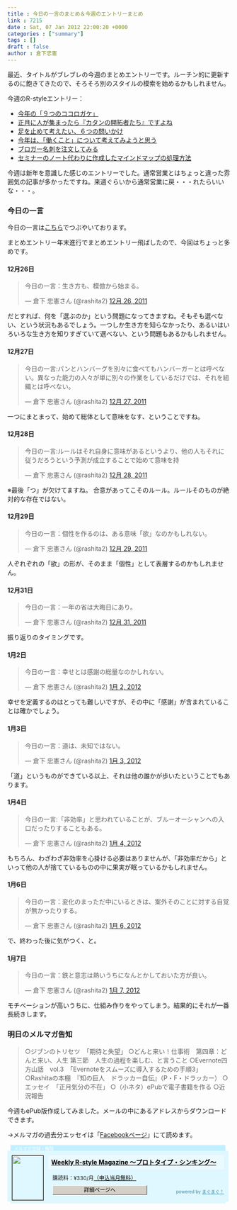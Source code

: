 ```yaml
---
title : 今日の一言のまとめ＆今週のエントリーまとめ
link : 7215
date : Sat, 07 Jan 2012 22:00:20 +0000
categories : ["summary"]
tags : []
draft : false
author : 倉下忠憲
---
```


最近、タイトルがブレブレの今週のまとめエントリーです。ルーチン的に更新するのに飽きてきたので、そろそろ別のスタイルの模索を始めるかもしれません。

今週のR-styleエントリー：

<ul>
	<li><a href="https://rashita.net/blog/?p=7178">今年の「９つのココロガケ」</a></li>
	<li><a href="https://rashita.net/blog/?p=7185">正月に人が集まったら『カタンの開拓者たち』ですよね</a></li>
	<li><a href="https://rashita.net/blog/?p=7195">足を止めて考えたい、６つの問いかけ</a></li>
	<li><a href="https://rashita.net/blog/?p=7200">今年は、「働くこと」について考えてみようと思う</a></li>
	<li><a href="https://rashita.net/blog/?p=7203">ブロガー名刺を注文してみる</a></li>
	<li><a href="https://rashita.net/blog/?p=7206">セミナーのノート代わりに作成したマインドマップの処理方法</a></li>
</ul>

今週は新年を意識した感じのエントリーでした。通常営業とはちょっと違った雰囲気の記事が多かったですね。来週ぐらいから通常営業に戻・・・れたらいいな・・・。

<h3>今日の一言</h3>
今日の一言は<a href="http://twitter.com/rashita2 ">こちら</a>でつぶやいております。

まとめエントリー年末進行でまとめエントリー飛ばしたので、今回はちょっと多めです。
 
<h4>12月26日</h4>
<blockquote class="twitter-tweet" lang="ja"><p>今日の一言：生き方も、模倣から始まる。</p>&mdash; 倉下 忠憲さん (@rashita2) <a href="https://twitter.com/rashita2/status/151096664306884609" data-datetime="2011-12-26T00:27:06+00:00">12月 26, 2011</a></blockquote>
<script src="//platform.twitter.com/widgets.js" charset="utf-8"></script>
だとすれば、何を「選ぶのか」という問題になってきますね。そもそも選べない、という状況もあるでしょう。一つしか生き方を知らなかったり、あるいはいろいろな生き方を知りすぎていて選べない、という問題もあるかもしれません。

<h4>12月27日</h4>
<blockquote class="twitter-tweet" lang="ja"><p>今日の一言:パンとハンバーグを別々に食べてもハンバーガーとは呼べない。異なった能力の人々が単に別々の作業をしているだけでは、それを組織とは呼べない。</p>&mdash; 倉下 忠憲さん (@rashita2) <a href="https://twitter.com/rashita2/status/151474138727460865" data-datetime="2011-12-27T01:27:03+00:00">12月 27, 2011</a></blockquote>
<script src="//platform.twitter.com/widgets.js" charset="utf-8"></script>
一つにまとまって、始めて総体として意味をなす、ということですね。

<h4>12月28日</h4>
<blockquote class="twitter-tweet" lang="ja"><p>今日の一言:ルールはそれ自身に意味があるというより、他の人もそれに従うだろうという予測が成立することで始めて意味を持</p>&mdash; 倉下 忠憲さん (@rashita2) <a href="https://twitter.com/rashita2/status/151999175859519488" data-datetime="2011-12-28T12:13:22+00:00">12月 28, 2011</a></blockquote>
<script src="//platform.twitter.com/widgets.js" charset="utf-8"></script>
※最後「つ」が欠けてますね。
合意があってこそのルール。ルールそのものが絶対的な存在ではない。
<h4>12月29日</h4>
<blockquote class="twitter-tweet" lang="ja"><p>今日の一言：個性を作るのは、ある意味「欲」なのかもしれない。</p>&mdash; 倉下 忠憲さん (@rashita2) <a href="https://twitter.com/rashita2/status/152224617291984896" data-datetime="2011-12-29T03:09:11+00:00">12月 29, 2011</a></blockquote>
<script src="//platform.twitter.com/widgets.js" charset="utf-8"></script>
人ぞれぞれの「欲」の形が、そのまま「個性」として表層するのかもしれません。

<h4>12月31日</h4>
<blockquote class="twitter-tweet" lang="ja"><p>今日の一言：一年の省は大晦日にあり。</p>&mdash; 倉下 忠憲さん (@rashita2) <a href="https://twitter.com/rashita2/status/152910249500749824" data-datetime="2011-12-31T00:33:39+00:00">12月 31, 2011</a></blockquote>
<script src="//platform.twitter.com/widgets.js" charset="utf-8"></script>
振り返りのタイミングです。

<h4>1月2日</h4>
<blockquote class="twitter-tweet" lang="ja"><p>今日の一言：幸せとは感謝の総量なのかしれない。</p>&mdash; 倉下 忠憲さん (@rashita2) <a href="https://twitter.com/rashita2/status/153671050469711872" data-datetime="2012-01-02T02:56:48+00:00">1月 2, 2012</a></blockquote>
<script src="//platform.twitter.com/widgets.js" charset="utf-8"></script>
幸せを定義するのはとっても難しいですが、その中に「感謝」が含まれていることは確かでしょう。

<h4>1月3日</h4>
<blockquote class="twitter-tweet" lang="ja"><p>今日の一言：道は、未知ではない。</p>&mdash; 倉下 忠憲さん (@rashita2) <a href="https://twitter.com/rashita2/status/154035292679049217" data-datetime="2012-01-03T03:04:10+00:00">1月 3, 2012</a></blockquote>
<script src="//platform.twitter.com/widgets.js" charset="utf-8"></script>
「道」というものができている以上、それは他の誰かが歩いたということでもあります。

<h4>1月4日</h4>
<blockquote class="twitter-tweet" lang="ja"><p>今日の一言:「非効率」と思われていることが、ブルーオーシャンへの入口だったりすることもある。</p>&mdash; 倉下 忠憲さん (@rashita2) <a href="https://twitter.com/rashita2/status/154570812186304512" data-datetime="2012-01-04T14:32:08+00:00">1月 4, 2012</a></blockquote>
<script src="//platform.twitter.com/widgets.js" charset="utf-8"></script>
もちろん、わざわざ非効率を心掛ける必要はありませんが、「非効率だから」といって他の人が捨てているものの中に果実が眠っているかもしれません。

<h4>1月6日</h4>
<blockquote class="twitter-tweet" lang="ja"><p>今日の一言：変化のまっただ中にいるときは、案外そのことに対する自覚が無かったりする。</p>&mdash; 倉下 忠憲さん (@rashita2) <a href="https://twitter.com/rashita2/status/155211568001449984" data-datetime="2012-01-06T08:58:16+00:00">1月 6, 2012</a></blockquote>
<script src="//platform.twitter.com/widgets.js" charset="utf-8"></script>
で、終わった後に気がつく、と。

<h4>1月7日</h4>
<blockquote class="twitter-tweet" lang="ja"><p>今日の一言：鉄と意志は熱いうちになんとかしておいた方が良い。</p>&mdash; 倉下 忠憲さん (@rashita2) <a href="https://twitter.com/rashita2/status/155479769134272513" data-datetime="2012-01-07T02:44:00+00:00">1月 7, 2012</a></blockquote>
<script src="//platform.twitter.com/widgets.js" charset="utf-8"></script>
モチベーションが高いうちに、仕組み作りをやってしまう。結果的にそれが一番長続きします。


<h3>明日のメルマガ告知</h3>


<blockquote>○ジブンのトリセツ　「期待と失望」
○どんと来い！仕事術　第四章：どんと来い、人生
第三節　人生の過程を楽しむ、と言うこと
○Evernote四方山話　vol.3　「Evernoteをスムーズに導入するための手順3」
○Rashitaの本棚　『知の巨人　ドラッカー自伝』（P・F・ドラッカー）
○エッセイ　「正月気分の不在」
○（小ネタ）ePubで電子書籍を作る
○近況報告</blockquote>



今週もePub版作成してみました。メールの中にあるアドレスからダウンロードできます。

→メルマガの過去分エッセイは「<a href="http://www.facebook.com/home.php#!/rashitaportal">Facebookページ</a>」にて読めます。

<div style="width:500px;margin-bottom:20px;">
<div style="height:13px;background:url(http://img.mag2.com/mag2/common/publ/pub-form/wide_b_left_top.gif) no-repeat left top;"><div style="height:13px;background:url(http://img.mag2.com/mag2/common/publ/pub-form/wide_b_right_top.gif) no-repeat right top;"><div style="margin:0 7px;padding-left:8px; height:13px; color:#fff; background:#c2efff url(http://img.mag2.com/mag2/common/publ/pub-form/wide_b_tit.gif) no-repeat left top; font-size:10px;">メルマガ登録・解除</div></div></div>
<div style="padding:10px 0;background:#dff7ff url(http://img.mag2.com/mag2/common/publ/pub-form/wide_b_bg.gif) repeat-x;font-size:12px;"><a href="http://www.mag2.com/m/0001185133.html" style="border:none;"><img src="http://www.mag2.com/images/MagazineCover/0001185133c.png" width="70" height="100" style="margin:0 10px; position:absolute; border:#000 1px solid;" /></a>
<div style="margin:0 10px 0 92px; position:relative; height:95px;">
<div style="padding:8px 7px; background-color: #ebfaff; font-weight:bold; font-size:14px; line-height:1.2;"><a href="http://www.mag2.com/m/0001185133.html" style="color:#000;">Weekly R-style Magazine ～プロトタイプ・シンキング～ </a></div>
<div style="padding:10px 0 0 10px;">購読料：&yen;330/月<a href="http://www.mag2.com/read/charge.html" style="color:#000;">（申込当月無料）</a></div><div style="margin:10px 0 0 10px; height:20px;position:relative;"><a href="http://www.mag2.com/m/0001185133.html" style="color:#000;text-decoration:none;"><span style="padding:2px 70px;border:#404040 1px solid;border-top-color:#fff;border-left-color:#fff;background-color:#d4d0c8;text-align:center;">詳細ページへ</span></a><span style="position:absolute; right:0; bottom:0; color:#3f8ba5; font-size:10px;">powered by <a href="http://www.mag2.com/" target="_blank" style="color:#3f8ba5;">まぐまぐ！</a></span></div></div>
</div>
<div style="height:4px;background:url(http://img.mag2.com/mag2/common/publ/pub-form/wide_b_left_bot.gif) no-repeat left top;"><div style="background:url(http://img.mag2.com/mag2/common/publ/pub-form/wide_b_right_bot.gif) no-repeat right top;"><div style="margin:0 7px;padding-left:8px; height:4px; background-color:#dff7ff; font-size:1px;">&nbsp;</div></div></div>
</div>
